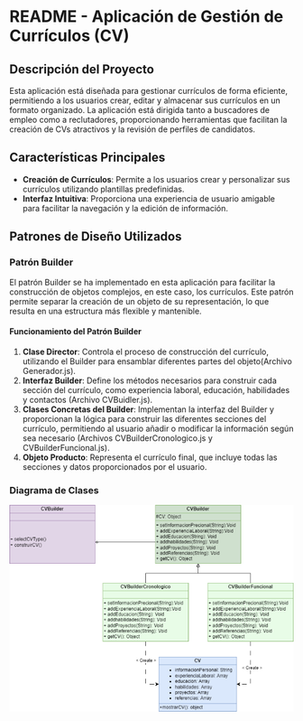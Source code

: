 # README - Aplicación de Gestión de Currículos (CV)

## Descripción del Proyecto

Esta aplicación está diseñada para gestionar currículos de forma eficiente, permitiendo a los usuarios crear, editar y almacenar sus currículos en un formato organizado. La aplicación está dirigida tanto a buscadores de empleo como a reclutadores, proporcionando herramientas que facilitan la creación de CVs atractivos y la revisión de perfiles de candidatos.

## Características Principales

- **Creación de Currículos**: Permite a los usuarios crear y personalizar sus currículos utilizando plantillas predefinidas.
- **Interfaz Intuitiva**: Proporciona una experiencia de usuario amigable para facilitar la navegación y la edición de información.

## Patrones de Diseño Utilizados

### Patrón Builder

El patrón Builder se ha implementado en esta aplicación para facilitar la construcción de objetos complejos, en este caso, los currículos. Este patrón permite separar la creación de un objeto de su representación, lo que resulta en una estructura más flexible y mantenible.

#### Funcionamiento del Patrón Builder

1. **Clase Director**: Controla el proceso de construcción del currículo, utilizando el Builder para ensamblar diferentes partes del objeto(Archivo Generador.js).
2. **Interfaz Builder**: Define los métodos necesarios para construir cada sección del currículo, como experiencia laboral, educación, habilidades y contactos (Archivo CVBuidler.js).
3. **Clases Concretas del Builder**: Implementan la interfaz del Builder y proporcionan la lógica para construir las diferentes secciones del currículo, permitiendo al usuario añadir o modificar la información según sea necesario (Archivos CVBuilderCronologico.js y CVBuilderFuncional.js).
4. **Objeto Producto**: Representa el currículo final, que incluye todas las secciones y datos proporcionados por el usuario.

### Diagrama de Clases
<img src="DriagramadeClases.png">